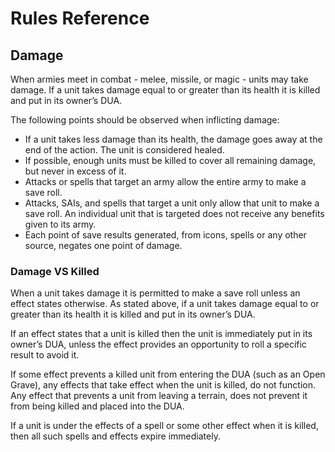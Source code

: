 # Rules Reference 

## Damage

When armies meet in combat - melee, missile, or magic - units may take damage. If a unit takes damage equal to or greater than its health it is killed and put in its owner’s DUA.

The following points should be observed when inflicting damage:

- If a unit takes less damage than its health, the damage goes away at the end of the action. The unit is considered healed.
- If possible, enough units must be killed to cover all remaining damage, but never in excess of it.
- Attacks or spells that target an army allow the entire army to make a save roll.
- Attacks, SAIs, and spells that target a unit only allow that unit to make a save roll. An individual unit that is targeted does not receive any benefits given to its army.
- Each point of save results generated, from icons, spells or any other source, negates one point of damage.

### Damage VS Killed

When a unit takes damage it is permitted to make a save roll unless an effect states otherwise. As stated above, if a unit takes damage equal to or greater than its health it is killed and put in its owner’s DUA.

If an effect states that a unit is killed then the unit is immediately put in its owner’s DUA, unless the effect provides an opportunity to roll a specific result to avoid it.

If some effect prevents a killed unit from entering the DUA (such as an Open Grave), any effects that take effect when the unit is killed, do not function. Any effect that prevents a unit from leaving a terrain, does not prevent it from being killed and placed into the DUA.

If a unit is under the effects of a spell or some other effect when it is killed, then all such spells and effects expire immediately. 